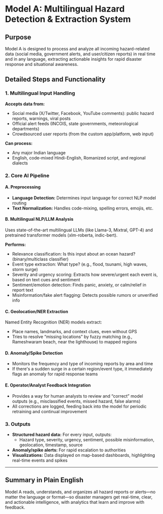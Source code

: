 # Model A: Multilingual Hazard Detection & Extraction System

## Purpose
Model A is designed to process and analyze all incoming hazard-related data (social media, government alerts, and user/citizen reports) in real time and in any language, extracting actionable insights for rapid disaster response and situational awareness.

## Detailed Steps and Functionality

### 1. Multilingual Input Handling
**Accepts data from:**
- Social media (X/Twitter, Facebook, YouTube comments): public hazard reports, warnings, viral posts
- Official alert feeds (INCOIS, state governments, meteorological departments)
- Crowdsourced user reports (from the custom app/platform, web input)

**Can process:**
- Any major Indian language
- English, code-mixed Hindi-English, Romanized script, and regional dialects

### 2. Core AI Pipeline

#### A. Preprocessing
- **Language Detection:** Determines input language for correct NLP model routing
- **Text Normalization:** Handles code-mixing, spelling errors, emojis, etc.

#### B. Multilingual NLP/LLM Analysis
Uses state-of-the-art multilingual LLMs (like Llama-3, Mixtral, GPT-4) and pretrained transformer models (xlm-roberta, indic-bert).

**Performs:**
- Relevance classification: Is this input about an ocean hazard? (binary/multiclass classifier)
- Event type extraction: What type? (e.g., flood, tsunami, high waves, storm surge)
- Severity and urgency scoring: Extracts how severe/urgent each event is, based on text cues and sentiment
- Sentiment/emotion detection: Finds panic, anxiety, or calm/relief in report text
- Misinformation/fake alert flagging: Detects possible rumors or unverified info

#### C. Geolocation/NER Extraction
Named Entity Recognition (NER) models extract:
- Place names, landmarks, and context clues, even without GPS
- Tries to resolve “missing locations” by fuzzy matching (e.g., Rameshwaram beach, near the lighthouse) to mapped regions

#### D. Anomaly/Spike Detection
- Monitors the frequency and type of incoming reports by area and time
- If there's a sudden surge in a certain region/event type, it immediately flags an anomaly for rapid response teams

#### E. Operator/Analyst Feedback Integration
- Provides a way for human analysts to review and “correct” model outputs (e.g., misclassified events, missed hazard, false alarms)
- All corrections are logged, feeding back into the model for periodic retraining and continual improvement

### 3. Outputs
- **Structured hazard data:** For every input, outputs:
  - Hazard type, severity, urgency, sentiment, possible misinformation, geolocation, timestamp, source
- **Anomaly/spike alerts:** For rapid escalation to authorities
- **Visualizations:** Data displayed on map-based dashboards, highlighting real-time events and spikes

---

## Summary in Plain English
Model A reads, understands, and organizes all hazard reports or alerts—no matter the language or format—so disaster managers get real-time, clear, and actionable intelligence, with analytics that learn and improve with feedback.